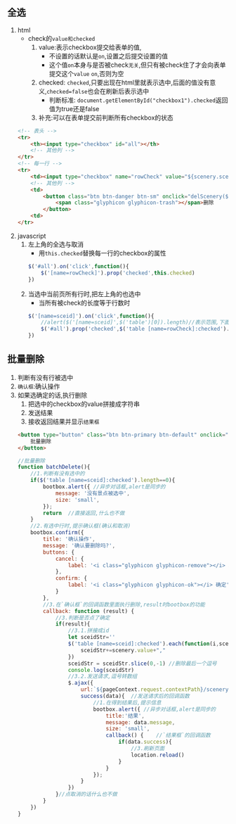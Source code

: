 ## 全选
1. html
    - check的`value和checked`
        1. value:表示checkbox提交给表单的值,
            - 不设置的话默认是`on`,设置之后提交设置的值
            - 这个值`on`本身与是否被check`无关`,但只有被check住了才会向表单提交这个`value` `on`,否则为空
        2. checked: `checked`,只要出现在html里就表示选中,后面的值没有意义,`checked=false`也会在刷新后表示选中
            - 判断标准: `document.getElementById("checkbox1").checked`返回值为true还是false
        3. 补充:可以在表单提交前判断所有checkbox的状态
    ```html
    <!-- 表头 -->
    <tr>
        <th><input type="checkbox" id="all"></th>
        <!-- 其他列 -->
    </tr>
    <!-- 每一行 -->
    <tr>
        <td><input type="checkbox" name="rowCheck" value="${scenery.sceid}"></td>
        <!-- 其他列 -->
        <td>
            <button class="btn btn-danger btn-sm" onclick="delScenery(${scenery.sceid})">
                <span class="glyphicon glyphicon-trash"></span>删除
            </button>
        <td>
    </tr>            
    ```
2. javascript
    1. 左上角的全选与取消
        - 用`this.checked`替换每一行的checkbox的属性
        ```javascript
        $('#all').on('click',function(){
            $('[name=rowCheck]').prop('checked',this.checked)
        })
        ```
    2. 当选中当前页所有行时,把左上角的也选中
        - 当所有被check的长度等于行数时
        ```javascript
        $('[name=sceid]').on('click',function(){
            //alert($('[name=sceid]',$('table')[0]).length)//表示范围,下面这左右两种写法效果一样
            $('#all').prop('checked',$('table [name=rowCheck]:checked').length===$('[name=rowCheck]',$('table')[0]).length)
        })
        ```        
## 批量删除
1. 判断有没有行被选中
2. `确认框`:确认操作
3. 如果选确定的话,执行删除
    1. 把选中的checkbox的value拼接成字符串
    2. 发送结果
    3. 接收返回结果并显示`结果框`
    ```html
    <button type="button" class="btn btn-primary btn-default" onclick="batchDelete()">
        批量删除
    </button>
    ```
    ```javascript
    //批量删除
    function batchDelete(){
        //1.判断有没有选中的
        if($('table [name=sceid]:checked').length==0){
            bootbox.alert({ //异步对话框,alert是同步的
                message: '没有景点被选中',
                size: 'small',
            });
            return  //直接返回,什么也不做
        }
        //2.有选中行时,提示确认框(确认和取消)
        bootbox.confirm({
            title: '确认操作',
            message: '确认要删除吗?',
            buttons: {
                cancel: {
                    label: '<i class="glyphicon glyphicon-remove"></i> 取消'
                },
                confirm: {
                    label: '<i class="glyphicon glyphicon-ok"></i> 确定'
                }
            },
            //3.在`确认框`的回调函数里面执行删除,result时bootbox的功能
            callback: function (result) {
                //3.判断是否点了确定
                if(result){
                    //3.1.拼接成id
                    let sceidStr=''
                    $('table [name=sceid]:checked').each(function(i,scenery){
                        sceidStr+=scenery.value+","
                    })
                    sceidStr = sceidStr.slice(0,-1) //删除最后一个逗号
                    console.log(sceidStr)
                    //3.2.发送请求,逗号转数组
                    $.ajax({
                        url:`${pageContext.request.contextPath}/scenery/batchDelete?sceids=\${sceidStr}`,
                        success(data){  //发送请求后的回调函数
                            //1.在得到结果后,提示信息
                            bootbox.alert({ //异步对话框,alert是同步的
                                title:'结果',
                                message: data.message,
                                size: 'small',
                                callback() {    //`结果框`的回调函数
                                    if(data.success){
                                        //3.刷新页面
                                        location.reload()
                                    }
                                }
                            });
                        }
                    })
                }//点取消的话什么也不做
            }
        })
    }
    ```    



